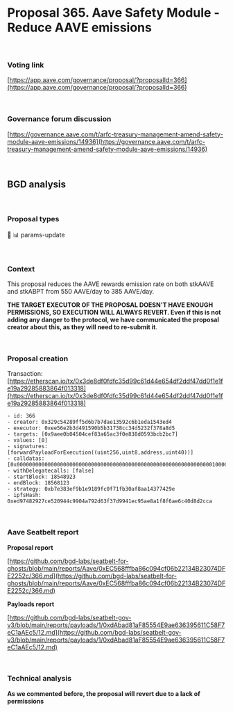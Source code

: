 # Proposal 365. Aave Safety Module - Reduce AAVE emissions

<br>

### Voting link

[https://app.aave.com/governance/proposal/?proposalId=366](https://app.aave.com/governance/proposal/?proposalId=366)

<br>

### Governance forum discussion

[https://governance.aave.com/t/arfc-treasury-management-amend-safety-module-aave-emissions/14936](https://governance.aave.com/t/arfc-treasury-management-amend-safety-module-aave-emissions/14936)

<br>

## BGD analysis

<br>

### Proposal types

:wrench: :bar_chart: params-update

<br>

### Context

This proposal reduces the AAVE rewards emission rate on both stkAAVE and stkABPT from 550 AAVE/day to 385 AAVE/day.

**THE TARGET EXECUTOR OF THE PROPOSAL DOESN'T HAVE ENOUGH PERMISSIONS, SO EXECUTION WILL ALWAYS REVERT. Even if this is not adding any danger to the protocol, we have communicated the proposal creator about this, as they will need to re-submit it**.

<br>

### Proposal creation

Transaction: [https://etherscan.io/tx/0x3de8df0fdfc35d99c61d44e654df2ddf47dd0f1e1fe19a29285883864f013318](https://etherscan.io/tx/0x3de8df0fdfc35d99c61d44e654df2ddf47dd0f1e1fe19a29285883864f013318)

```
- id: 366
- creator: 0x329c54289ff5d6b7b7dae13592c6b1eda1543ed4
- executor: 0xee56e2b3d491590b5b31738cc34d5232f378a8d5
- targets: [0x9aee0b04504cef83a65ac3f0e838d0593bcb2bc7]
- values: [0]
- signatures: [forwardPayloadForExecution((uint256,uint8,address,uint40))]
- calldatas: [0x00000000000000000000000000000000000000000000000000000000000000010000000000000000000000000000000000000000000000000000000000000001000000000000000000000000dabad81af85554e9ae636395611c58f7ec1aaec5000000000000000000000000000000000000000000000000000000000000000c]
- withDelegatecalls: [false]
- startBlock: 18548923
- endBlock: 18568123
- strategy: 0xb7e383ef9b1e9189fc0f71fb30af8aa14377429e
- ipfsHash: 0xed97482927ce520944c9904a792d63f37d9941ec95ae8a1f8f6ae6c40d8d2cca
```

<br>

### Aave Seatbelt report

**Proposal report**

[https://github.com/bgd-labs/seatbelt-for-ghosts/blob/main/reports/Aave/0xEC568fffba86c094cf06b22134B23074DFE2252c/366.md](https://github.com/bgd-labs/seatbelt-for-ghosts/blob/main/reports/Aave/0xEC568fffba86c094cf06b22134B23074DFE2252c/366.md)

**Payloads report**

[https://github.com/bgd-labs/seatbelt-gov-v3/blob/main/reports/payloads/1/0xdAbad81aF85554E9ae636395611C58F7eC1aAEc5/12.md](https://github.com/bgd-labs/seatbelt-gov-v3/blob/main/reports/payloads/1/0xdAbad81aF85554E9ae636395611C58F7eC1aAEc5/12.md)

<br>

### Technical analysis


**As we commented before, the proposal will revert due to a lack of permissions**
